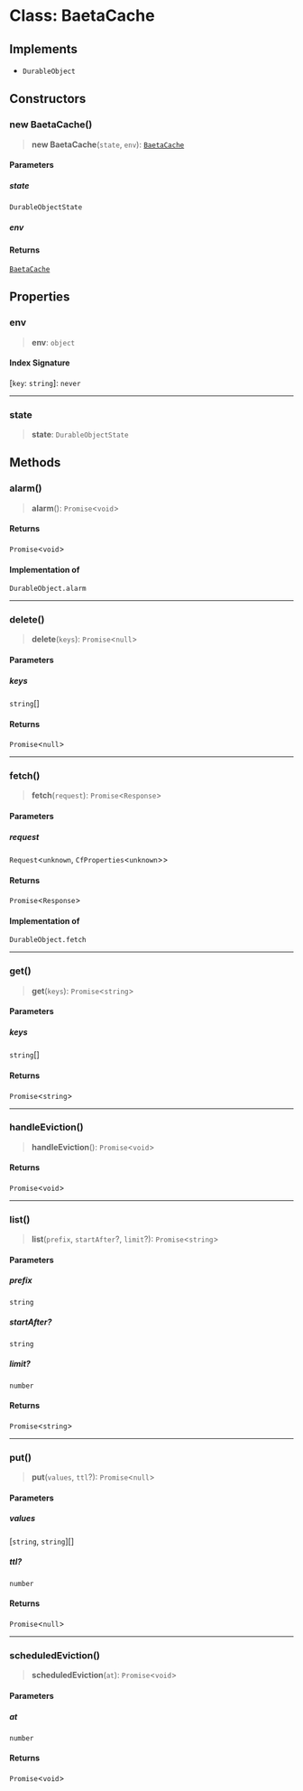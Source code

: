 # Class: BaetaCache

## Implements

- `DurableObject`

## Constructors

### new BaetaCache()

> **new BaetaCache**(`state`, `env`): [`BaetaCache`](BaetaCache.md)

#### Parameters

##### state

`DurableObjectState`

##### env

#### Returns

[`BaetaCache`](BaetaCache.md)

## Properties

### env

> **env**: `object`

#### Index Signature

\[`key`: `string`\]: `never`

---

### state

> **state**: `DurableObjectState`

## Methods

### alarm()

> **alarm**(): `Promise`\<`void`\>

#### Returns

`Promise`\<`void`\>

#### Implementation of

`DurableObject.alarm`

---

### delete()

> **delete**(`keys`): `Promise`\<`null`\>

#### Parameters

##### keys

`string`[]

#### Returns

`Promise`\<`null`\>

---

### fetch()

> **fetch**(`request`): `Promise`\<`Response`\>

#### Parameters

##### request

`Request`\<`unknown`, `CfProperties`\<`unknown`\>\>

#### Returns

`Promise`\<`Response`\>

#### Implementation of

`DurableObject.fetch`

---

### get()

> **get**(`keys`): `Promise`\<`string`\>

#### Parameters

##### keys

`string`[]

#### Returns

`Promise`\<`string`\>

---

### handleEviction()

> **handleEviction**(): `Promise`\<`void`\>

#### Returns

`Promise`\<`void`\>

---

### list()

> **list**(`prefix`, `startAfter`?, `limit`?): `Promise`\<`string`\>

#### Parameters

##### prefix

`string`

##### startAfter?

`string`

##### limit?

`number`

#### Returns

`Promise`\<`string`\>

---

### put()

> **put**(`values`, `ttl`?): `Promise`\<`null`\>

#### Parameters

##### values

[`string`, `string`][]

##### ttl?

`number`

#### Returns

`Promise`\<`null`\>

---

### scheduledEviction()

> **scheduledEviction**(`at`): `Promise`\<`void`\>

#### Parameters

##### at

`number`

#### Returns

`Promise`\<`void`\>
